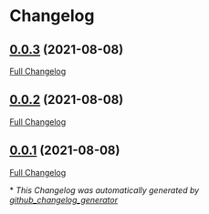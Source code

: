 # Changelog

## [0.0.3](https://github.com/fncolon/npm-fast-installer/tree/0.0.3) (2021-08-08)

[Full Changelog](https://github.com/fncolon/npm-fast-installer/compare/0.0.2...0.0.3)

## [0.0.2](https://github.com/fncolon/npm-fast-installer/tree/0.0.2) (2021-08-08)

[Full Changelog](https://github.com/fncolon/npm-fast-installer/compare/0.0.1...0.0.2)

## [0.0.1](https://github.com/fncolon/npm-fast-installer/tree/0.0.1) (2021-08-08)

[Full Changelog](https://github.com/fncolon/npm-fast-installer/compare/4c602e6bfdb454911810cf2e056243dece2adb65...0.0.1)



\* *This Changelog was automatically generated by [github_changelog_generator](https://github.com/github-changelog-generator/github-changelog-generator)*
